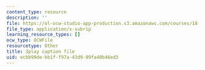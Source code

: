 ```yaml
---
content_type: resource
description: ''
file: https://ol-ocw-studio-app-production.s3.amazonaws.com/courses/18-01sc-single-variable-calculus-fall-2010/ecbb99debb1ff97a43d999fa40b46ed3_2keGgDBJKGU.srt
file_type: application/x-subrip
learning_resource_types: []
ocw_type: OCWFile
resourcetype: Other
title: 3play caption file
uid: ecbb99de-bb1f-f97a-43d9-99fa40b46ed3
---
```

